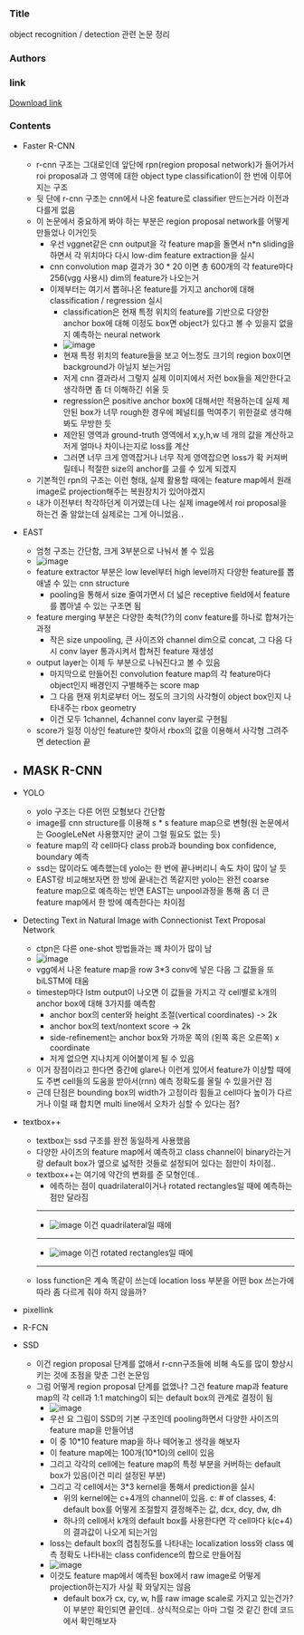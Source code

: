 ### Title
object recognition / detection 관련 논문 정리

### Authors


### link
[Download link]()

### Contents
- Faster R-CNN
    - r-cnn 구조는 그대로인데 앞단에 rpn(region proposal network)가 들어가서 roi proposal과 그 영역에 대한 object type classification이 한 번에 이루어지는 구조
    - 뒷 단에 r-cnn 구조는 cnn에서 나온 feature로 classifier 만드는거라 이전과 다를게 없음
    - 이 논문에서 중요하게 봐야 하는 부분은 region proposal network를 어떻게 만들었나 이거인듯
        - 우선 vggnet같은 cnn output을 각 feature map을 돌면서 n*n sliding을 하면서 각 위치마다 다시 low-dim feature extraction을 실시
        - cnn convolution map 결과가 30 * 20 이면 총 600개의 각 feature마다 256(vgg 사용시) dim의 feature가 나오는거
        - 이제부터는 여기서 뽑혀나온 feature를 가지고 anchor에 대해 classification / regression 실시
            - classification은 현재 특정 위치의 feature를 기반으로 다양한 anchor box에 대해 이정도 box면 object가 있다고 볼 수 있을지 없을지 예측하는 neural network
            - ![image](https://cdn-images-1.medium.com/max/1600/1*IS_9HnkfDdF00nID6xxF_A.png)
            - 현재 특정 위치의 feature들을 보고 어느정도 크기의 region box이면 background가 아닐지 보는거임
            - 저게 cnn 결과라서 그렇지 실제 이미지에서 저런 box들을 제안한다고 생각하면 좀 더 이해하긴 쉬울 듯
            - regression은 positive anchor box에 대해서만 적용하는데 실제 제안된 box가 너무 rough한 경우에 페널티를 먹여주기 위한걸로 생각해봐도 무방한 듯
            - 제안된 영역과 ground-truth 영역에서 x,y,h,w 네 개의 값을 계산하고 저게 얼마나 차이나는지로 loss를 계산
            - 그러면 너무 크게 영역잡거나 너무 작게 영역잡으면 loss가 확 커져버릴테니 적절한 size의 anchor를 고를 수 있게 되겠지
    - 기본적인 rpn의 구조는 이런 형태, 실제 활용할 때에는 feature map에서 원래 image로 projection해주는 복원장치가 있어야겠지
    - 내가 이전부터 착각하던게 이거였는데 나는 실제 image에서 roi proposal을 하는건 줄 알았는데 실제로는 그게 아니었음..

- EAST
    - 엄청 구조는 간단함, 크게 3부분으로 나눠서 볼 수 있음
    - ![image](../image/180217_east.png)
    - feature extractor 부분은 low level부터 high level까지 다양한 feature를 뽑애낼 수 있는 cnn structure
        - pooling을 통해서 size 줄여가면서 더 넓은 receptive field에서 feature를 뽑아낼 수 있는 구조면 됨
    - feature merging 부분은 다양한 축척(??)의 conv feature를 하나로 합쳐가는 과정
        - 작은 size unpooling, 큰 사이즈와 channel dim으로 concat, 그 다음 다시 conv layer 통과시켜서 합쳐진 feature 재생성
    - output layer는 이제 두 부분으로 나눠진다고 볼 수 있음
        - 마지막으로 만들어진 convolution feature map의 각 feature마다 object인지 배경인지 구별해주는 score map
        - 그 다음 현재 위치로부터 어느 정도의 크기의 사각형이 object box인지 나타내주는 rbox geometry
        - 이건 모두 1channel, 4channel conv layer로 구현됨
    - score가 일정 이상인 feature만 찾아서 rbox의 값을 이용해서 사각형 그려주면 detection 끝

- MASK R-CNN
    - 

- YOLO
    - yolo 구조는 다른 어떤 모형보다 간단함
    - image를 cnn structure를 이용해 s * s feature map으로 변형(원 논문에서는 GoogleLeNet 사용했지만 굳이 그럴 필요도 없는 듯)
    - feature map의 각 cell마다 class prob과 bounding box confidence, boundary 예측
    - ssd는 많이라도 예측했는데 yolo는 한 번에 끝나버리니 속도 차이 많이 날 듯
    - EAST랑 비교해보자면 한 방에 끝내는건 똑같지만 yolo는 완전 coarse feature map으로 예측하는 반면 EAST는 unpool과정을 통해 좀 더 큰 feature map에서 한 방에 예측한다는 차이점
    
- Detecting Text in Natural Image with Connectionist Text Proposal Network
    - ctpn은 다른 one-shot 방법들과는 꽤 차이가 많이 남
    - ![image](../image/180220_ctpn.png)
    - vgg에서 나온 feature map을 row 3*3 conv에 넣은 다음 그 값들을 또 biLSTM에 태움
    - timestep마다 lstm output이 나오면 이 값들을 가지고 각 cell별로 k개의 anchor box에 대해 3가지를 예측함
        - anchor box의 center와 height 조절(vertical coordinates) -> 2k
        - anchor box의 text/nontext score -> 2k
        - side-refinement는 anchor box와 가까운 쪽의 (왼쪽 혹은 오른쪽) x coordinate
        - 저게 없으면 지나치게 이어붙이게 될 수 있음
    - 이거 장점이라고 한다면 중간에 glare나 이런게 있어서 feature가 이상할 때에도 주변 cell들의 도움을 받아서(rnn) 예측 정확도를 올릴 수 있을거란 점
    - 근데 단점은 bounding box의 width가 고정이라 힘들고 cell마다 높이가 다르거나 이럴 때 합치면 multi line에서 오차가 심할 수 있다는 점?
    
- textbox++
    - textbox는 ssd 구조를 완전 동일하게 사용했음
    - 다양한 사이즈의 feature map에서 예측하고 class channel이 binary라는거랑 default box가 옆으로 넓적한 것들로 설정되어 있다는 점만이 차이점..
    - textbox++는 여기에 약간의 변화를 준 모형인데..
        - 에측하는 점이 quadrilateral이거나 rotated rectangles일 때에 예측하는 점만 달라짐
        *******
        - ![image](../image/180220_txtbox_1.png) 이건 quadrilateral일 때에
        *******
        - ![image](../image/180220_txtbox_2.png) 이건 rotated rectangles일 때에
        *******
    - loss function은 계속 똑같이 쓰는데 location loss 부분을 어떤 box 쓰는가에 따라 좀 다르게 줘야 하지 않을까?

- pixellink

- R-FCN
    
- SSD
    - 이건 region proposal 단계를 없애서 r-cnn구조들에 비해 속도를 많이 향상시키는 것에 초점을 맞춘 그런 논문임
    - 그럼 어떻게 region proposal 단계를 없앴나? 그건 feature map과 feature map의 각 cell과 1:1 matching이 되는 default box의 관계로 결정이 됨
        - ![image](../image/180218_ssd_1.png)
        - 우선 요 그림이 SSD의 기본 구조인데 pooling하면서 다양한 사이즈의 feature map을 만들어냄
        - 이 중 10*10 feature map을 하나 떼어놓고 생각을 해보자
        - 이 feature map에는 100개(10*10)의 cell이 있음
        - 그리고 각각의 cell에는 feature map의 특정 부분을 커버하는 default box가 있음(이건 미리 설정된 부분)
        - 그리고 각 cell에서는 3*3 kernel을 통해서 prediction을 실시
            - 위의 kernel에는 c+4개의 channel이 있음. c: # of classes, 4: default box를 어떻게 조절할지 결정해주는 값, dcx, dcy, dw, dh
            - 하나의 cell에서 k개의 default box를 사용한다면 각 cell마다 k(c+4)의 결과값이 나오게 되는거임
        - loss는 default box의 겹침정도를 나타내는 localization loss와 class 예측 정확도 나타내는 class confidence의 합으로 만들어짐
        - ![image](../image/180218_ssd_2.png)
        - 이것도 feature map에서 예측된 box에서 raw image로 어떻게 projection하는지가 사실 확 와닿지는 않음
            - default box가 cx, cy, w, h를 raw image scale로 가지고 있는건가? 이 부분만 확인되면 끝인데.. 상식적으로는 아마 그럴 것 같긴 한데 코드에서 확인해보자